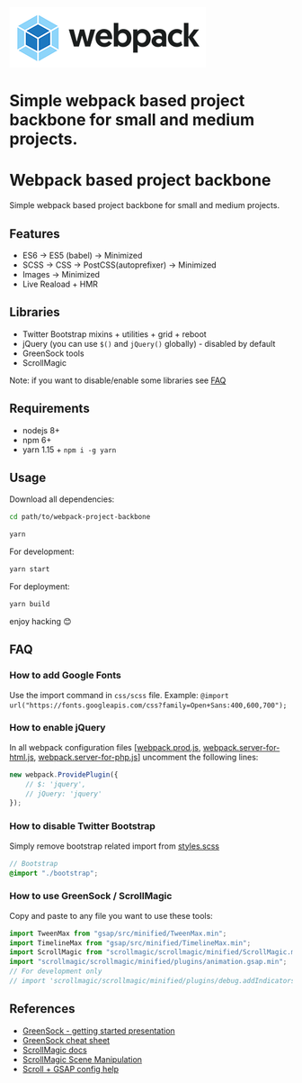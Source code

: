 ![alt text](https://raw.githubusercontent.com/amalius-99/webpack-project/master/webpack.png)

# Simple webpack based project backbone for small and medium projects.

# Webpack based project backbone

Simple webpack based project backbone for small and medium projects.

## Features

-   ES6 -> ES5 (babel) -> Minimized
-   SCSS -> CSS -> PostCSS(autoprefixer) -> Minimized
-   Images -> Minimized
-   Live Reaload + HMR

## Libraries

-   Twitter Bootstrap mixins + utilities + grid + reboot
-   jQuery (you can use `$()` and `jQuery()` globally) - disabled by default
-   GreenSock tools
-   ScrollMagic

Note: if you want to disable/enable some libraries see [FAQ](https://github.com/amaltapalov/webpack-project#faq)

## Requirements

-   nodejs 8+
-   npm 6+
-   yarn 1.15 + `npm i -g yarn`

## Usage

Download all dependencies:

```bash
cd path/to/webpack-project-backbone
```

```bash
yarn
```

For development:

```bash
yarn start
```

For deployment:

```bash
yarn build
```

enjoy hacking 😊

## FAQ

### How to add Google Fonts

Use the import command in `css/scss` file.
Example: `@import url("https://fonts.googleapis.com/css?family=Open+Sans:400,600,700");`

### How to enable jQuery

In all webpack configuration files [[webpack.prod.js](./webpack.prod.js), [webpack.server-for-html.js](./webpack.server-for-html.js), [webpack.server-for-php.js](./webpack.server-for-php.js)] uncomment the following lines:

```js
new webpack.ProvidePlugin({
	// $: 'jquery',
	// jQuery: 'jquery'
});
```

### How to disable Twitter Bootstrap

Simply remove bootstrap related import from [styles.scss](./src/styles.scss)

```scss
// Bootstrap
@import "./bootstrap";
```

### How to use GreenSock / ScrollMagic

Copy and paste to any file you want to use these tools:

```js
import TweenMax from "gsap/src/minified/TweenMax.min";
import TimelineMax from "gsap/src/minified/TimelineMax.min";
import ScrollMagic from "scrollmagic/scrollmagic/minified/ScrollMagic.min";
import "scrollmagic/scrollmagic/minified/plugins/animation.gsap.min";
// For development only
// import 'scrollmagic/scrollmagic/minified/plugins/debug.addIndicators.min';
```

## References

-   [GreenSock - getting started presentation](https://greensock.com/jump-start-js)
-   [GreenSock cheat sheet](https://ihatetomatoes.net/greensock-cheat-sheet/)
-   [ScrollMagic docs](https://github.com/janpaepke/ScrollMagic/wiki/Getting-Started-:-How-to-use-ScrollMagic)
-   [ScrollMagic Scene Manipulation](http://scrollmagic.io/examples/basic/scene_manipulation.html)
-   [Scroll + GSAP config help](https://www.grzegorowski.com/scrollmagic-setup-for-webpack-commonjs/)
